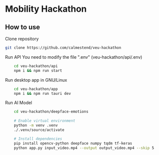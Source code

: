 # Mobility Hackathon

## How to use


Clone repository
```sh
git clone https://github.com/calmestend/veu-hackathon    
```

Run API
You need to modify the file ".env" (veu-hackathon/api/.env)
```sh 
    cd veu-hackathon/api
    npm i && npm run start
```

Run desktop app in GNU/Linux
```sh
    cd veu-hackathon/app
    npm i && npm run tauri dev
```

Run AI Model
```sh
    cd veu-hackathon/deepface-emotions
    
    # Enable virtual environment
    python -m venv .venv
    ./.venv/source/activate

    # Install dependencies
    pip install opencv-python deepface numpy tqdm tf-keras
    python app.py input_video.mp4 --output output_video.mp4 --skip 5
```

